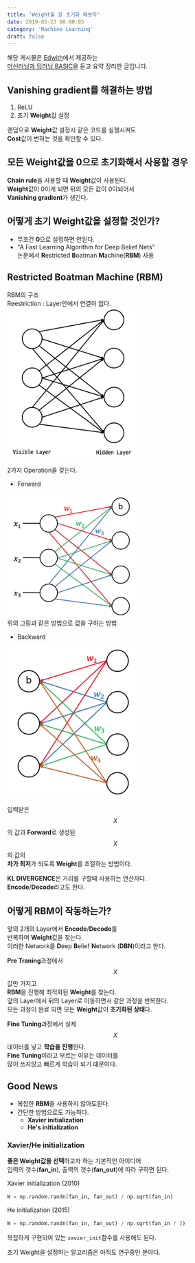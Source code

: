 ```yaml
---
title: 'Weight를 잘 초기화 해보자'
date: 2019-05-23 00:00:03
category: 'Machine Learning'
draft: false
---
```


해당 게시물은 [Edwith](https://www.edwith.org)에서 제공하는<br/>
[머신러닝과 딥러닝 BASIC](https://www.edwith.org/others26/joinLectures/9829)을 듣고 요약 정리한 글입니다.

## Vanishing gradient를 해결하는 방법

1. ReLU
2. 초기 **Weight**값 설정

랜덤으로 **Weight**값 설정시 같은 코드를 실행시켜도<br/>
**Cost**값이 변하는 것을 확인할 수 있다.

## 모든 **Weight**값을 0으로 초기화해서 사용할 경우

**Chain rule**을 사용할 때 **Weight**값이 사용된다.<br/>
**Weight**값이 0이게 되면 뒤의 모든 값이 0이되어서<br/>
**Vanishing gradient**가 생긴다.

## 어떻게 초기 Weight값을 설정할 것인가?

- 무조건 **0**으로 설정하면 안된다.
- "A Fast Learning Algorithm for Deep Belief Nets"<br/>
  논문에서 **R**estricted **B**oatman **M**achine(**RBM**) 사용

## Restricted Boatman Machine (RBM)

RBM의 구조<br/>
Reestriction : Layer안에서 연결이 없다.<br/>
<img src="./images/2019-05-24/2.png" width="300" height="auto" alt="아직 안만듬">

2가지 Operation을 갖는다.<br/>

- Forward

<img src="./images/2019-05-24/3.png" width="300" height="auto" alt="아직 안만듬"><br/>
위의 그림과 같은 방법으로 값을 구하는 방법

- Backward

<img src="./images/2019-05-24/4.png" width="300" height="auto" alt="아직 안만듬"><br/>

입력받은 $$X$$의 값과 **Forward**로 생성된 $$X$$의 값의<br/>
**차가 최저**가 되도록 **Weight**를 조절하는 방법이다.

**KL DIVERGENCE**은 거리를 구할때 사용하는 연산자다.<br/>
**Encode**/**Decode**라고도 한다.

## 어떻게 RBM이 작동하는가?

앞의 2개의 Layer에서 **Encode**/**Decode**를<br/>
반복하며 **Weight**값을 찾는다.<br/>
이러한 Network를 **D**eep **B**elief **N**etwork (**DBN**)이라고 한다.

**Pre Traning**과정에서 $$X$$값만 가지고<br/>
**RBM**을 진행해 최적화된 **Weight**를 찾는다.<br/>
앞의 Layer에서 뒤의 Layer로 이동하면서 같은 과정을 반복한다.<br/>
모든 과정이 완료 되면 모든 **Weight**값이 **초기화된 상태**다.

**Fine Tuning**과정에서 실제 $$X$$데이터를 넣고 **학습을 진행**한다.<br/>
**Fine Tuning**이라고 부르는 이유는 데이터를<br/>
많이 쓰지않고 빠르게 학습이 되기 떄문이다.

## Good News

- 복잡한 **RBM**을 사용하지 않아도된다.
- 간단한 방법으로도 가능하다.
  - **Xavier initialization**
  - **He's initialization**

### Xavier/He initialization

**좋은 Weight값을 선택**하고자 하는 기본적인 아이디어<br/>
입력의 갯수(**fan_in**), 출력의 갯수(**fan_out**)에 따라 구하면 된다.<br/>

Xavier initialization (2010)

```python
W = np.random.randn(fan_in, fan_out) / np.sqrt(fan_in)
```

He initialization (2015)

```python
W = np.random.randn(fan_in, fan_out) / np.sqrt(fan_in / 2)
```

복잡하게 구현되어 있는 `xavier_init`함수를 사용해도 된다.<br/>

초기 Weight을 설정하는 알고리즘은 아직도 연구중인 분야다.
